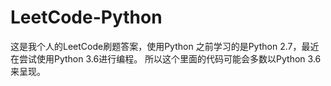 # LeetCode-Python
这是我个人的LeetCode刷题答案，使用Python
之前学习的是Python 2.7，最近在尝试使用Python 3.6进行编程。
所以这个里面的代码可能会多数以Python 3.6来呈现。
